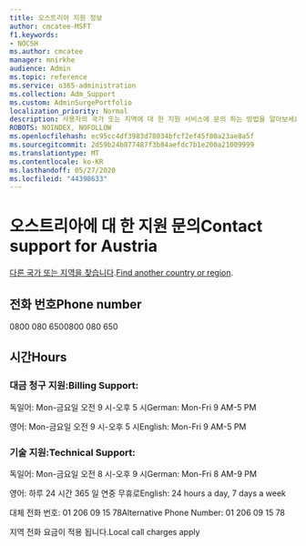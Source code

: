 ```yaml
---
title: 오스트리아 지원 정보
author: cmcatee-MSFT
f1.keywords:
- NOCSH
ms.author: cmcatee
manager: mnirkhe
audience: Admin
ms.topic: reference
ms.service: o365-administration
ms.collection: Adm_Support
ms.custom: AdminSurgePortfolio
localization_priority: Normal
description: 사용자의 국가 또는 지역에 대 한 지원 서비스에 문의 하는 방법을 알아보세요.
ROBOTS: NOINDEX, NOFOLLOW
ms.openlocfilehash: ec95cc4df3983d78034bfcf2ef45f80a23ae8a5f
ms.sourcegitcommit: 2d59b24b877487f3b84aefdc7b1e200a21009999
ms.translationtype: MT
ms.contentlocale: ko-KR
ms.lasthandoff: 05/27/2020
ms.locfileid: "44398633"
---
```

# <a name="contact-support-for-austria"></a><span data-ttu-id="736aa-103">오스트리아에 대 한 지원 문의</span><span class="sxs-lookup"><span data-stu-id="736aa-103">Contact support for Austria</span></span>

<span data-ttu-id="736aa-104">[다른 국가 또는 지역을 찾습니다](../contact-support-for-business-products.md).</span><span class="sxs-lookup"><span data-stu-id="736aa-104">[Find another country or region](../contact-support-for-business-products.md).</span></span>

## <a name="phone-number"></a><span data-ttu-id="736aa-105">전화 번호</span><span class="sxs-lookup"><span data-stu-id="736aa-105">Phone number</span></span>
<span data-ttu-id="736aa-106">0800 080 650</span><span class="sxs-lookup"><span data-stu-id="736aa-106">0800 080 650</span></span>

## <a name="hours"></a><span data-ttu-id="736aa-107">시간</span><span class="sxs-lookup"><span data-stu-id="736aa-107">Hours</span></span>
### <a name="billing-support"></a><span data-ttu-id="736aa-108">대금 청구 지원:</span><span class="sxs-lookup"><span data-stu-id="736aa-108">Billing Support:</span></span>

<span data-ttu-id="736aa-109">독일어: Mon-금요일 오전 9 시-오후 5 시</span><span class="sxs-lookup"><span data-stu-id="736aa-109">German: Mon-Fri 9 AM-5 PM</span></span>

<span data-ttu-id="736aa-110">영어: Mon-금요일 오전 9 시-오후 5 시</span><span class="sxs-lookup"><span data-stu-id="736aa-110">English: Mon-Fri 9 AM-5 PM</span></span>

### <a name="technical-support"></a><span data-ttu-id="736aa-111">기술 지원:</span><span class="sxs-lookup"><span data-stu-id="736aa-111">Technical Support:</span></span>

<span data-ttu-id="736aa-112">독일어: Mon-금요일 오전 8 시-오후 9 시</span><span class="sxs-lookup"><span data-stu-id="736aa-112">German: Mon-Fri 8 AM-9 PM</span></span>

<span data-ttu-id="736aa-113">영어: 하루 24 시간 365 일 연중 무휴로</span><span class="sxs-lookup"><span data-stu-id="736aa-113">English: 24 hours a day, 7 days a week</span></span>

<span data-ttu-id="736aa-114">대체 전화 번호: 01 206 09 15 78</span><span class="sxs-lookup"><span data-stu-id="736aa-114">Alternative Phone Number: 01 206 09 15 78</span></span>

<span data-ttu-id="736aa-115">지역 전화 요금이 적용 됩니다.</span><span class="sxs-lookup"><span data-stu-id="736aa-115">Local call charges apply</span></span>
